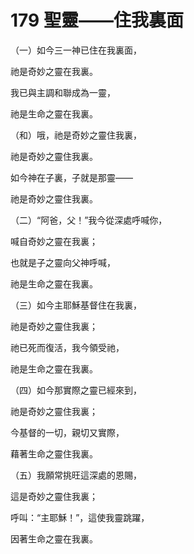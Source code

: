 # 179 聖靈——住我裏面

（一）如今三一神已住在我裏面，

祂是奇妙之靈在我裏。

我已與主調和聯成為一靈，

祂是生命之靈在我裏。

（和）哦，祂是奇妙之靈住我裏，

祂是奇妙之靈住我裏。

如今神在子裏，子就是那靈——

祂是奇妙之靈住我裏。

（二）“阿爸，父！”我今從深處呼喊你，

喊自奇妙之靈在我裏；

也就是子之靈向父神呼喊，

祂是生命之靈在我裏。

（三）如今主耶穌基督住在我裏，

祂是奇妙之靈住我裏；

祂已死而復活，我今領受祂，

祂是生命之靈在我裏。

（四）如今那實際之靈已經來到，

祂是奇妙之靈住我裏；

今基督的一切，親切又實際，

藉著生命之靈住我裏。

（五）我願常挑旺這深處的恩賜，

這是奇妙之靈住我裏；

呼叫：“主耶穌！”，這使我靈跳躍，

因著生命之靈在我裏。

